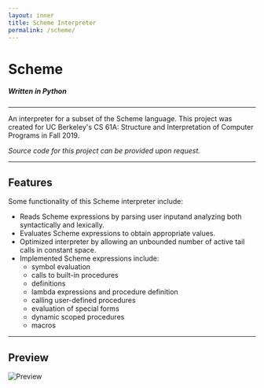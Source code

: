 ```yaml
---
layout: inner
title: Scheme Interpreter
permalink: /scheme/
---
```

# Scheme    
##### Written in Python
--- 
An interpreter for a subset of the Scheme language. 
This project was created for UC Berkeley's CS 61A: Structure and Interpretation of Computer Programs in Fall 2019. 

*Source code for this project can be provided upon request.*

---

## Features
Some functionality of this Scheme interpreter include:    
- Reads Scheme expressions by parsing user inputand analyzing both syntactically and lexically.
- Evaluates Scheme expressions to obtain appropriate values.
- Optimized interpreter by allowing an unbounded number of active tail calls in constant space.
- Implemented Scheme expressions include: 
    - symbol evaluation
    - calls to built-in procedures 
    - definitions
    - lambda expressions and procedure definition
    - calling user-defined procedures
    - evaluation of special forms
    - dynamic scoped procedures
    - macros

--- 

## Preview
![Preview](../img/preview/scheme/preview.gif)
